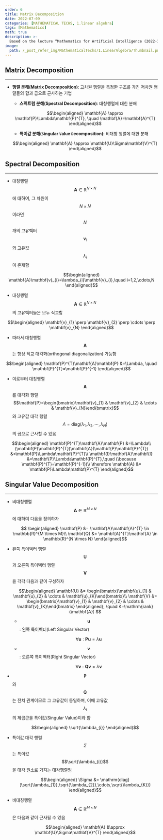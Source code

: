 ```yaml
---
order: 6
title: Matrix Decomposition
date: 2022-07-09
categories: [MATHEMATICAL TECHS, 1.linear algebra]
tags: [Mathematics]
math: true
description: >-
  Based on the lecture “Mathematics for Artificial Intelligence (2022-1)” by Prof. Yeo Jin Chung, Dept. of AI, Big Data & Management, College of Business Administration, Kookmin Univ.
image:
  path: /_post_refer_img/MathematicalTechs/1.LinearAlgebra/Thumbnail.png
---
```


## Matrix Decomposition
-----

- **행렬 분해(Matrix Decomposition)**: 고차원 행렬을 특정한 구조를 가진 저차원 행렬들의 합과 곱으로 근사하는 기법
    - **스펙트럼 분해(Spectral Decomposition)**: 대칭행렬에 대한 분해
    
    $$\begin{aligned}
    \mathbf{A} \approx \mathbf{P}\Lambda\mathbf{P}^{T}, \quad \mathbf{A}=\mathbf{A}^{T}
    \end{aligned}$$
    
    - **특이값 분해(`S`ingular `V`alue `D`ecomposition)**: 비대칭 행렬에 대한 분해

    $$\begin{aligned}
    \mathbf{A} \approx \mathbf{U}\Sigma\mathbf{V}^{T}
    \end{aligned}$$

## Spectral Decomposition
-----

- 대칭행렬 $$\mathbf{A} \in \mathbb{R}^{N \times N}$$ 에 대하여, 그 차원이 $$N \times N$$  이라면 $$N$$ 개의 고유벡터 $$\mathbf{v}_{i}$$ 와 고유값 $$\lambda_{i}$$ 이 존재함

$$\begin{aligned}
\mathbf{A}\mathbf{v}_{i}=\lambda_{i}\mathbf{v}_{i},\quad i=1,2,\cdots,N
\end{aligned}$$

- 대칭행렬 $$\mathbf{A} \in \mathbb{R}^{N \times N}$$ 의 고유벡터들은 모두 직교함

$$\begin{aligned}
\mathbf{v}_{1} \perp \mathbf{v}_{2} \perp \cdots \perp \mathbf{v}_{N}
\end{aligned}$$

- 따라서 대칭행렬 $$\mathbf{A}$$ 는 항상 직교 대각화(orthogonal diagonalization) 가능함

$$\begin{aligned}
\mathbf{P}^{T}\mathbf{A}\mathbf{P}
&=\Lambda, \quad \mathbf{P}^{T}=\mathbf{P}^{-1}
\end{aligned}$$

- 이로부터 대칭행렬 $$\mathbf{A}$$ 를 대각화 행렬 $$\mathbf{P}=\begin{bmatrix}\mathbf{v}_{1} & \mathbf{v}_{2} & \cdots & \mathbf{v}_{N}\end{bmatrix}$$ 와 고유값 대각 행렬 $$\Lambda=\mathrm{diag}(\lambda_{1},\lambda_{2},\cdots,\lambda_{N})$$ 의 곱으로 근사할 수 있음

$$\begin{aligned}
\mathbf{P}^{T}\mathbf{A}\mathbf{P}
&=\Lambda\\
(\mathbf{P}\mathbf{P}^{T})\mathbf{A}(\mathbf{P}\mathbf{P}^{T})
&=\mathbf{P}\Lambda\mathbf{P}^{T}\\
\mathbf{I}\mathbf{A}\mathbf{I}
&=\mathbf{P}\Lambda\mathbf{P}^{T},\quad (\because \mathbf{P}^{T}=\mathbf{P}^{-1})\\
\therefore \mathbf{A}
&= \mathbf{P}\Lambda\mathbf{P}^{T}
\end{aligned}$$

## Singular Value Decomposition
-----

- 비대칭행렬 $$\mathbf{A} \in \mathbb{R}^{M \times N}$$ 에 대하여 다음을 정의하자

    $$
    \begin{aligned}
    \mathbf{P}
    &= \mathbf{A}\mathbf{A}^{T} \in \mathbb{R}^{M \times M}\\
    \mathbf{Q}
    &= \mathbf{A}^{T}\mathbf{A} \in \mathbb{R}^{N \times N}
    \end{aligned}$$

- 왼쪽 특이벡터 행렬 $$\mathbf{U}$$ 과 오른쪽 특이벡터 행렬 $$\mathbf{V}$$ 을 각각 다음과 같이 구성하자

    $$\begin{aligned}
    \mathbf{U}
    &= \begin{bmatrix}\mathbf{u}_{1} & \mathbf{u}_{2} & \cdots & \mathbf{u}_{K}\end{bmatrix}\\
    \mathbf{V}
    &= \begin{bmatrix}\mathbf{v}_{1} & \mathbf{v}_{2} & \cdots & \mathbf{v}_{K}\end{bmatrix}
    \end{aligned}, \quad
    K=\mathrm{rank}(\mathbf{A})
    $$

    - $$\mathbf{u}$$: 왼쪽 특이벡터(Left Singular Vector)

        $$
        \forall \mathbf{u}:\mathbf{P}\mathbf{u}=\lambda\mathbf{u}
        $$

    - $$\mathbf{v}$$: 오른쪽 특이벡터(Right Singular Vector)

        $$
        \forall \mathbf{v}:\mathbf{Q}\mathbf{v}=\lambda\mathbf{v}
        $$

- $$\mathbf{P}$$ 와 $$\mathbf{Q}$$ 는 전치 관계이므로 그 고유값이 동일하며, 이때 고유값 $$\lambda_{i}$$ 의 제곱근을 특이값(Singular Value)이라 함

    $$\begin{aligned}
    \sqrt{\lambda_{i}}
    \end{aligned}$$

- 특이값 대각 행렬 $$\Sigma$$ 는 특이값 $$\sqrt{\lambda_{i}}$$ 을 대각 원소로 가지는 대각행렬임

    $$\begin{aligned}
    \Sigma
    &= \mathrm{diag}(\sqrt{\lambda_{1}},\sqrt{\lambda_{2}},\cdots,\sqrt{\lambda_{K}})
    \end{aligned}$$

- 비대칭행렬 $$\mathbf{A} \in \mathbb{R}^{M \times N}$$ 은 다음과 같이 근사될 수 있음

    $$\begin{aligned}
    \mathbf{A}
    &\approx \mathbf{U}\Sigma\mathbf{V}^{T}
    \end{aligned}$$